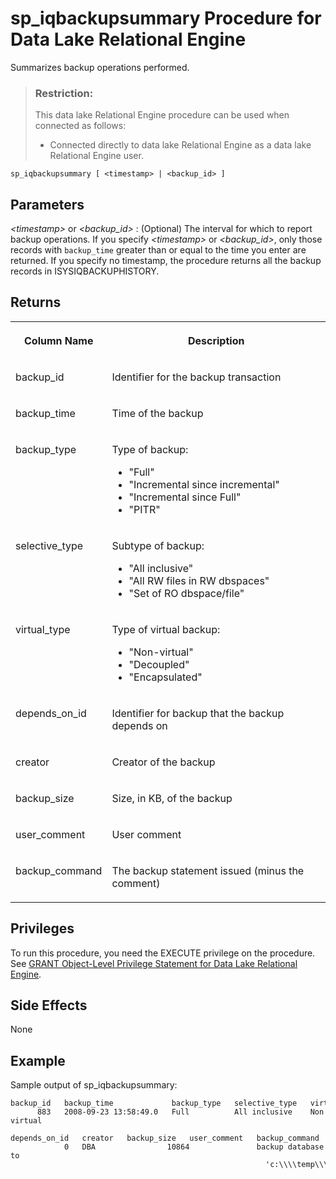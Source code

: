 <!-- loioa59c232b84f210158782a51ce66730eb -->

# sp\_iqbackupsummary Procedure for Data Lake Relational Engine

Summarizes backup operations performed.



> ### Restriction:  
> This data lake Relational Engine procedure can be used when connected as follows:
> 
> -   Connected directly to data lake Relational Engine as a data lake Relational Engine user.



```
sp_iqbackupsummary [ <timestamp> | <backup_id> ]
```



<a name="loioa59c232b84f210158782a51ce66730eb__iq_refbb_1393"/>

## Parameters

 *<timestamp\>* or *<backup\_id\>*
 :   \(Optional\) The interval for which to report backup operations. If you specify *<timestamp\>* or *<backup\_id\>*, only those records with `backup_time` greater than or equal to the time you enter are returned. If you specify no timestamp, the procedure returns all the backup records in ISYSIQBACKUPHISTORY.

 

<a name="loioa59c232b84f210158782a51ce66730eb__section_a2z_n11_nbb"/>

## Returns


<table>
<tr>
<th valign="top">

Column Name



</th>
<th valign="top">

Description



</th>
</tr>
<tr>
<td valign="top">

backup\_id



</td>
<td valign="top">

Identifier for the backup transaction



</td>
</tr>
<tr>
<td valign="top">

backup\_time



</td>
<td valign="top">

Time of the backup



</td>
</tr>
<tr>
<td valign="top">

backup\_type



</td>
<td valign="top">

Type of backup:

-   "Full"
-   "Incremental since incremental"
-   "Incremental since Full"
-   "PITR"



</td>
</tr>
<tr>
<td valign="top">

selective\_type



</td>
<td valign="top">

Subtype of backup:

-   "All inclusive"
-   "All RW files in RW dbspaces"
-   "Set of RO dbspace/file"



</td>
</tr>
<tr>
<td valign="top">

virtual\_type



</td>
<td valign="top">

Type of virtual backup:

-   "Non-virtual"
-   "Decoupled"
-   "Encapsulated"



</td>
</tr>
<tr>
<td valign="top">

depends\_on\_id



</td>
<td valign="top">

Identifier for backup that the backup depends on



</td>
</tr>
<tr>
<td valign="top">

creator



</td>
<td valign="top">

Creator of the backup



</td>
</tr>
<tr>
<td valign="top">

backup\_size



</td>
<td valign="top">

Size, in KB, of the backup



</td>
</tr>
<tr>
<td valign="top">

user\_comment



</td>
<td valign="top">

User comment



</td>
</tr>
<tr>
<td valign="top">

backup\_command



</td>
<td valign="top">

The backup statement issued \(minus the comment\)



</td>
</tr>
</table>



<a name="loioa59c232b84f210158782a51ce66730eb__iq_refbb_1395"/>

## Privileges

To run this procedure, you need the EXECUTE privilege on the procedure. See [GRANT Object-Level Privilege Statement for Data Lake Relational Engine](../080-sql-statements/grant-object-level-privilege-statement-for-data-lake-relational-engine-a3e154f.md).



<a name="loioa59c232b84f210158782a51ce66730eb__section_kk3_dc1_nbb"/>

## Side Effects

None



<a name="loioa59c232b84f210158782a51ce66730eb__iq_refbb_1398"/>

## Example

Sample output of sp\_iqbackupsummary:

```
backup_id   backup_time             backup_type   selective_type   virtual_type
      883   2008-09-23 13:58:49.0   Full          All inclusive    Non virtual

depends_on_id   creator   backup_size   user_comment   backup_command
            0   DBA                10864               backup database to
                                                         'c:\\\\temp\\\\b1'
```

